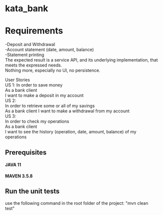 # kata_bank
# Requirements
-Deposit and Withdrawal                                                                                                                                                 
-Account statement (date, amount, balance)                                                                                                                             
-Statement printing                                                                                                                                                     
The expected result is a service API, and its underlying implementation, that meets the expressed needs.                                                               
Nothing more, especially no UI, no persistence. 

User Stories                                                                                                                                                           
US 1:
In order to save money                                                                                                                                                 
As a bank client                                                                                                                                                       
I want to make a deposit in my account                                                                                                                                 
US 2:                                                                                                                                                                  
In order to retrieve some or all of my savings                                                                                                                         
As a bank client
I want to make a withdrawal from my account                                                                                                                         
US 3:                                                                                                                                                                   
In order to check my operations                                                                                                                                         
As a bank client                                                                                                                                                       
I want to see the history (operation, date, amount, balance) of my operations      


## Prerequisites                                                                                                                                                      
#### JAVA 11
#### MAVEN 3.5.8

## Run the unit tests
use the following command in the root folder of the project: "mvn clean test"

